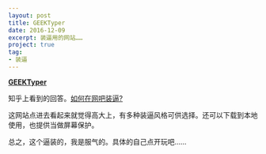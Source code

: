 ```yaml
---
layout: post
title: GEEKTyper
date: 2016-12-09
excerpt: 装逼用的网站……
project: true
tag: 
- 装逼
---
```




[**GEEKTyper**](http://geektyper.com/)

知乎上看到的回答。[如何在网吧装逼?](https://www.zhihu.com/question/52724416/answer/132094540)

这网站点进去看起来就觉得高大上，有多种装逼风格可供选择。还可以下载到本地使用，也提供当做屏幕保护。

总之，这个逼装的，我是服气的。具体的自己点开玩吧……

